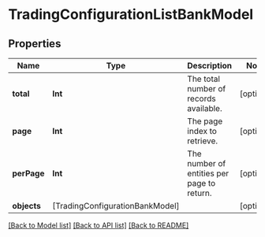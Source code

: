 # TradingConfigurationListBankModel

## Properties
Name | Type | Description | Notes
------------ | ------------- | ------------- | -------------
**total** | **Int** | The total number of records available. | [optional] 
**page** | **Int** | The page index to retrieve. | [optional] 
**perPage** | **Int** | The number of entities per page to return. | [optional] 
**objects** | [TradingConfigurationBankModel] |  | [optional] 

[[Back to Model list]](../README.md#documentation-for-models) [[Back to API list]](../README.md#documentation-for-api-endpoints) [[Back to README]](../README.md)


